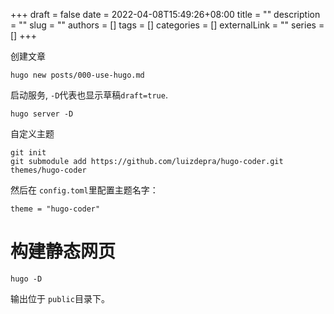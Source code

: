 +++ 
draft = false
date = 2022-04-08T15:49:26+08:00
title = ""
description = ""
slug = ""
authors = []
tags = []
categories = []
externalLink = ""
series = []
+++

创建文章

```shell
hugo new posts/000-use-hugo.md
```

启动服务, `-D`代表也显示草稿`draft=true`.

```shell
hugo server -D
```

自定义主题

```shell
git init
git submodule add https://github.com/luizdepra/hugo-coder.git themes/hugo-coder
```

然后在 `config.toml`里配置主题名字：

```shell
theme = "hugo-coder"
```

# 构建静态网页

```shell
hugo -D
```

输出位于 `public`目录下。


